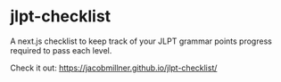 # jlpt-checklist

A next.js checklist to keep track of your JLPT grammar points progress required to pass each level.

Check it out: https://jacobmillner.github.io/jlpt-checklist/
